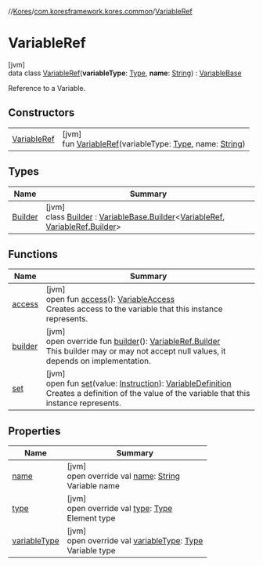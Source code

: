 //[Kores](../../../index.md)/[com.koresframework.kores.common](../index.md)/[VariableRef](index.md)

# VariableRef

[jvm]\
data class [VariableRef](index.md)(**variableType**: [Type](https://docs.oracle.com/javase/8/docs/api/java/lang/reflect/Type.html), **name**: [String](https://kotlinlang.org/api/latest/jvm/stdlib/kotlin/-string/index.html)) : [VariableBase](../../com.koresframework.kores.base/-variable-base/index.md)

Reference to a Variable.

## Constructors

| | |
|---|---|
| [VariableRef](-variable-ref.md) | [jvm]<br>fun [VariableRef](-variable-ref.md)(variableType: [Type](https://docs.oracle.com/javase/8/docs/api/java/lang/reflect/Type.html), name: [String](https://kotlinlang.org/api/latest/jvm/stdlib/kotlin/-string/index.html)) |

## Types

| Name | Summary |
|---|---|
| [Builder](-builder/index.md) | [jvm]<br>class [Builder](-builder/index.md) : [VariableBase.Builder](../../com.koresframework.kores.base/-variable-base/-builder/index.md)<[VariableRef](index.md), [VariableRef.Builder](-builder/index.md)> |

## Functions

| Name | Summary |
|---|---|
| [access](../../com.koresframework.kores.base/-variable-base/access.md) | [jvm]<br>open fun [access](../../com.koresframework.kores.base/-variable-base/access.md)(): [VariableAccess](../../com.koresframework.kores.base/-variable-access/index.md)<br>Creates access to the variable that this instance represents. |
| [builder](builder.md) | [jvm]<br>open override fun [builder](builder.md)(): [VariableRef.Builder](-builder/index.md)<br>This builder may or may not accept null values, it depends on implementation. |
| [set](../../com.koresframework.kores.base/-variable-base/set.md) | [jvm]<br>open fun [set](../../com.koresframework.kores.base/-variable-base/set.md)(value: [Instruction](../../com.koresframework.kores/-instruction/index.md)): [VariableDefinition](../../com.koresframework.kores.base/-variable-definition/index.md)<br>Creates a definition of the value of the variable that this instance represents. |

## Properties

| Name | Summary |
|---|---|
| [name](name.md) | [jvm]<br>open override val [name](name.md): [String](https://kotlinlang.org/api/latest/jvm/stdlib/kotlin/-string/index.html)<br>Variable name |
| [type](index.md#-1753507368%2FProperties%2F-1216412040) | [jvm]<br>open override val [type](index.md#-1753507368%2FProperties%2F-1216412040): [Type](https://docs.oracle.com/javase/8/docs/api/java/lang/reflect/Type.html)<br>Element type |
| [variableType](variable-type.md) | [jvm]<br>open override val [variableType](variable-type.md): [Type](https://docs.oracle.com/javase/8/docs/api/java/lang/reflect/Type.html)<br>Variable type |
